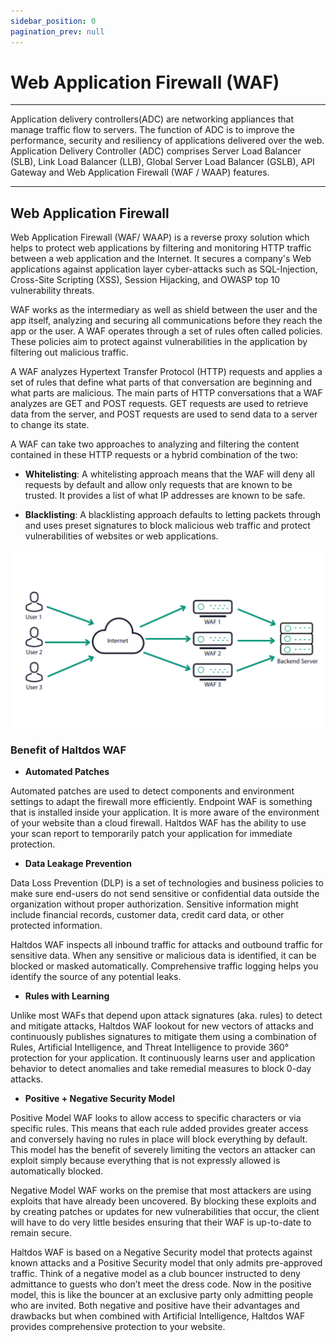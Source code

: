 ```yaml
---
sidebar_position: 0
pagination_prev: null
---
```


# Web Application Firewall (WAF)

---

Application delivery controllers(ADC) are networking appliances that manage traffic flow to servers. The function of ADC is to improve the performance, security and resiliency of applications delivered over the web. Application Delivery Controller (ADC) comprises Server Load Balancer (SLB), Link Load Balancer (LLB), Global Server Load Balancer (GSLB), API Gateway and Web Application Firewall (WAF / WAAP) features.

---

## Web Application Firewall

Web Application Firewall (WAF/ WAAP) is a reverse proxy solution which helps to protect web applications by filtering and monitoring HTTP traffic between a web application and the Internet. It secures a company's Web applications against application layer cyber-attacks such as SQL-Injection, Cross-Site Scripting (XSS), Session Hijacking, and OWASP top 10 vulnerability threats.  

WAF works as the intermediary as well as shield between the user and the app itself, analyzing and securing all communications before they reach the app or the user. A WAF operates through a set of rules often called policies. These policies aim to protect against vulnerabilities in the application by filtering out malicious traffic.  

A WAF analyzes Hypertext Transfer Protocol (HTTP) requests and applies a set of rules that define what parts of that conversation are beginning and what parts are malicious. The main parts of HTTP conversations that a WAF analyzes are GET and POST requests. GET requests are used to retrieve data from the server, and POST requests are used to send data to a server to change its state.  

A WAF can take two approaches to analyzing and filtering the content contained in these HTTP requests or a hybrid combination of the two:  

- **Whitelisting**: A whitelisting approach means that the WAF will deny all requests by default and allow only requests that are known to be trusted. It provides a list of what IP addresses are known to be safe.  

- **Blacklisting**: A blacklisting approach defaults to letting packets through and uses preset signatures to block malicious web traffic and protect vulnerabilities of websites or web applications.  

![](/img/waf/v2/functioningofwaf.png)

### Benefit of Haltdos WAF  

- **Automated Patches**  

Automated patches are used to detect components and environment settings to adapt the firewall more efficiently. Endpoint WAF is something that is installed inside your application. It is more aware of the environment of your website than a cloud firewall. Haltdos WAF has the ability to use your scan report to temporarily patch your application for immediate protection.  

- **Data Leakage Prevention**  

Data Loss Prevention (DLP) is a set of technologies and business policies to make sure end-users do not send sensitive or confidential data outside the organization without proper authorization. Sensitive information might include financial records, customer data, credit card data, or other protected information.  

Haltdos WAF inspects all inbound traffic for attacks and outbound traffic for sensitive data. When any sensitive or malicious data is identified, it can be blocked or masked automatically. Comprehensive traffic logging helps you identify the source of any potential leaks.  

- **Rules with Learning**  

Unlike most WAFs that depend upon attack signatures (aka. rules) to detect and mitigate attacks, Haltdos WAF lookout for new vectors of attacks and continuously publishes signatures to mitigate them using a combination of Rules, Artificial Intelligence, and Threat Intelligence to provide 360° protection for your application. It continuously learns user and application behavior to detect anomalies and take remedial measures to block 0-day attacks.  

- **Positive + Negative Security Model**  

Positive Model WAF looks to allow access to specific characters or via specific rules. This means that each rule added provides greater access and conversely having no rules in place will block everything by default. This model has the benefit of severely limiting the vectors an attacker can exploit simply because everything that is not expressly allowed is automatically blocked.  

Negative Model WAF works on the premise that most attackers are using exploits that have already been uncovered. By blocking these exploits and by creating patches or updates for new vulnerabilities that occur, the client will have to do very little besides ensuring that their WAF is up-to-date to remain secure.  

Haltdos WAF is based on a Negative Security model that protects against known attacks and a Positive Security model that only admits pre-approved traffic. Think of a negative model as a club bouncer instructed to deny admittance to guests who don’t meet the dress code. Now in the positive model, this is like the bouncer at an exclusive party only admitting people who are invited. Both negative and positive have their advantages and drawbacks but when combined with Artificial Intelligence, Haltdos WAF provides comprehensive protection to your website.  